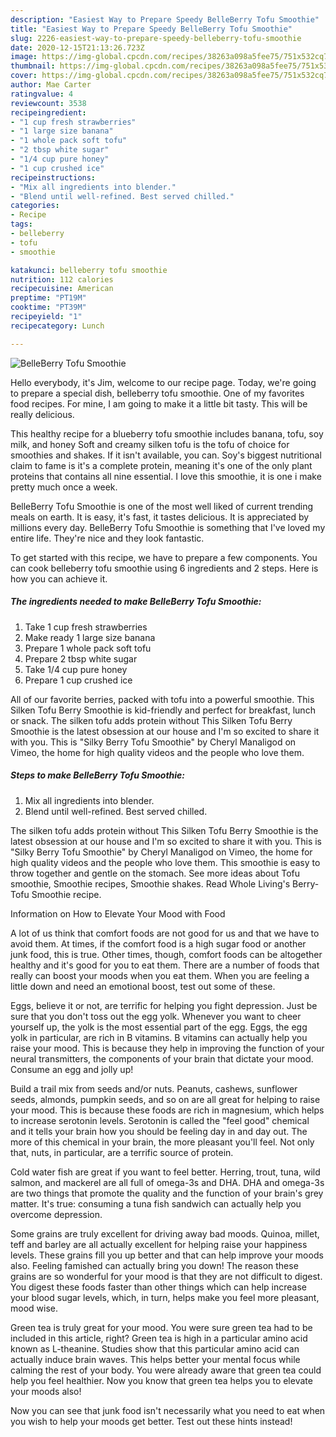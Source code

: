 ```yaml
---
description: "Easiest Way to Prepare Speedy BelleBerry Tofu Smoothie"
title: "Easiest Way to Prepare Speedy BelleBerry Tofu Smoothie"
slug: 2226-easiest-way-to-prepare-speedy-belleberry-tofu-smoothie
date: 2020-12-15T21:13:26.723Z
image: https://img-global.cpcdn.com/recipes/38263a098a5fee75/751x532cq70/belleberry-tofu-smoothie-recipe-main-photo.jpg
thumbnail: https://img-global.cpcdn.com/recipes/38263a098a5fee75/751x532cq70/belleberry-tofu-smoothie-recipe-main-photo.jpg
cover: https://img-global.cpcdn.com/recipes/38263a098a5fee75/751x532cq70/belleberry-tofu-smoothie-recipe-main-photo.jpg
author: Mae Carter
ratingvalue: 4
reviewcount: 3538
recipeingredient:
- "1 cup fresh strawberries"
- "1 large size banana"
- "1 whole pack soft tofu"
- "2 tbsp white sugar"
- "1/4 cup pure honey"
- "1 cup crushed ice"
recipeinstructions:
- "Mix all ingredients into blender."
- "Blend until well-refined. Best served chilled."
categories:
- Recipe
tags:
- belleberry
- tofu
- smoothie

katakunci: belleberry tofu smoothie 
nutrition: 112 calories
recipecuisine: American
preptime: "PT19M"
cooktime: "PT39M"
recipeyield: "1"
recipecategory: Lunch

---
```



![BelleBerry Tofu Smoothie](https://img-global.cpcdn.com/recipes/38263a098a5fee75/751x532cq70/belleberry-tofu-smoothie-recipe-main-photo.jpg)

Hello everybody, it's Jim, welcome to our recipe page. Today, we're going to prepare a special dish, belleberry tofu smoothie. One of my favorites food recipes. For mine, I am going to make it a little bit tasty. This will be really delicious.

This healthy recipe for a blueberry tofu smoothie includes banana, tofu, soy milk, and honey Soft and creamy silken tofu is the tofu of choice for smoothies and shakes. If it isn&#39;t available, you can. Soy&#39;s biggest nutritional claim to fame is it&#39;s a complete protein, meaning it&#39;s one of the only plant proteins that contains all nine essential. I love this smoothie, it is one i make pretty much once a week.

BelleBerry Tofu Smoothie is one of the most well liked of current trending meals on earth. It is easy, it's fast, it tastes delicious. It is appreciated by millions every day. BelleBerry Tofu Smoothie is something that I've loved my entire life. They're nice and they look fantastic.


To get started with this recipe, we have to prepare a few components. You can cook belleberry tofu smoothie using 6 ingredients and 2 steps. Here is how you can achieve it.

<!--inarticleads1-->

##### The ingredients needed to make BelleBerry Tofu Smoothie:

1. Take 1 cup fresh strawberries
1. Make ready 1 large size banana
1. Prepare 1 whole pack soft tofu
1. Prepare 2 tbsp white sugar
1. Take 1/4 cup pure honey
1. Prepare 1 cup crushed ice


All of our favorite berries, packed with tofu into a powerful smoothie. This Silken Tofu Berry Smoothie is kid-friendly and perfect for breakfast, lunch or snack. The silken tofu adds protein without This Silken Tofu Berry Smoothie is the latest obsession at our house and I&#39;m so excited to share it with you. This is &#34;Silky Berry Tofu Smoothie&#34; by Cheryl Manaligod on Vimeo, the home for high quality videos and the people who love them. 

<!--inarticleads2-->

##### Steps to make BelleBerry Tofu Smoothie:

1. Mix all ingredients into blender.
1. Blend until well-refined. Best served chilled.


The silken tofu adds protein without This Silken Tofu Berry Smoothie is the latest obsession at our house and I&#39;m so excited to share it with you. This is &#34;Silky Berry Tofu Smoothie&#34; by Cheryl Manaligod on Vimeo, the home for high quality videos and the people who love them. This smoothie is easy to throw together and gentle on the stomach. See more ideas about Tofu smoothie, Smoothie recipes, Smoothie shakes. Read Whole Living&#39;s Berry-Tofu Smoothie recipe. 

Information on How to Elevate Your Mood with Food


A lot of us think that comfort foods are not good for us and that we have to avoid them. At times, if the comfort food is a high sugar food or another junk food, this is true. Other times, though, comfort foods can be altogether healthy and it's good for you to eat them. There are a number of foods that really can boost your moods when you eat them. When you are feeling a little down and need an emotional boost, test out some of these.

Eggs, believe it or not, are terrific for helping you fight depression. Just be sure that you don't toss out the egg yolk. Whenever you want to cheer yourself up, the yolk is the most essential part of the egg. Eggs, the egg yolk in particular, are rich in B vitamins. B vitamins can actually help you raise your mood. This is because they help in improving the function of your neural transmitters, the components of your brain that dictate your mood. Consume an egg and jolly up!

Build a trail mix from seeds and/or nuts. Peanuts, cashews, sunflower seeds, almonds, pumpkin seeds, and so on are all great for helping to raise your mood. This is because these foods are rich in magnesium, which helps to increase serotonin levels. Serotonin is called the "feel good" chemical and it tells your brain how you should be feeling day in and day out. The more of this chemical in your brain, the more pleasant you'll feel. Not only that, nuts, in particular, are a terrific source of protein.

Cold water fish are great if you want to feel better. Herring, trout, tuna, wild salmon, and mackerel are all full of omega-3s and DHA. DHA and omega-3s are two things that promote the quality and the function of your brain's grey matter. It's true: consuming a tuna fish sandwich can actually help you overcome depression. 

Some grains are truly excellent for driving away bad moods. Quinoa, millet, teff and barley are all actually excellent for helping raise your happiness levels. These grains fill you up better and that can help improve your moods also. Feeling famished can actually bring you down! The reason these grains are so wonderful for your mood is that they are not difficult to digest. You digest these foods faster than other things which can help increase your blood sugar levels, which, in turn, helps make you feel more pleasant, mood wise.

Green tea is truly great for your mood. You were sure green tea had to be included in this article, right? Green tea is high in a particular amino acid known as L-theanine. Studies show that this particular amino acid can actually induce brain waves. This helps better your mental focus while calming the rest of your body. You were already aware that green tea could help you feel healthier. Now you know that green tea helps you to elevate your moods also!

Now you can see that junk food isn't necessarily what you need to eat when you wish to help your moods get better. Test out  these hints  instead!

